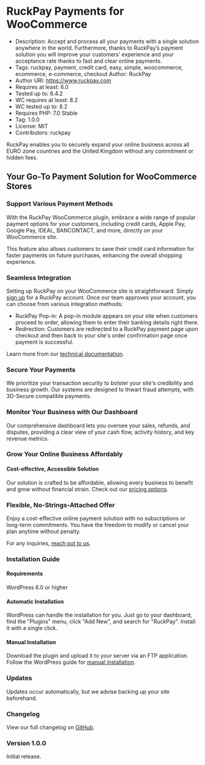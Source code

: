 # RuckPay Payments for WooCommerce

 - Description: Accept and process all your payments with a single solution anywhere in the world. Furthermore, thanks to RuckPay’s payment solution you will improve your customers’ experience and your acceptance rate thanks to fast and clear online payments. 
 - Tags:   ruckpay, payment, credit card, easy, simple, woocommerce, ecommerce,   e-commerce, checkout Author: RuckPay 
 - Author URI:  https://www.ruckpay.com 
 - Requires at least: 6.0 
 - Tested up to: 6.4.2 
 - WC requires at least: 8.2 
 - WC tested up to: 8.2 
 - Requires PHP: 7.0 Stable
 - Tag: 1.0.0 
 - License: MIT 
 - Contributors: ruckpay

RuckPay enables you to securely expand your online business across all EURO zone countries and the United Kingdom without any commitment or hidden fees.

## Your Go-To Payment Solution for WooCommerce Stores

### Support Various Payment Methods

With the RuckPay WooCommerce plugin, embrace a wide range of popular payment options for your customers, including credit cards, Apple Pay, Google Pay, IDEAL, BANCONTACT, and more, directly on your WooCommerce site. 

This feature also allows customers to save their credit card information for faster payments on future purchases, enhancing the overall shopping experience.

### Seamless Integration
Setting up RuckPay on your WooCommerce site is straightforward. Simply [sign up](https://account.ruckpay.com/account/register) for a RuckPay account. 
Once our team approves your account, you can choose from various integration methods:

- RuckPay Pop-in: A pop-in module appears on your site when customers proceed to order, allowing them to enter their banking details right there.
- Redirection: Customers are redirected to a RuckPay payment page upon checkout and then back to your site's order confirmation page once payment is successful.

Learn more from our [technical documentation](https://www.ruckpay.com/support-en/).

### Secure Your Payments
We prioritize your transaction security to bolster your site's credibility and business growth. 
Our systems are designed to thwart fraud attempts, with 3D-Secure compatible payments.

### Monitor Your Business with Our Dashboard

Our comprehensive dashboard lets you oversee your sales, refunds, and disputes, providing a clear view of your cash flow, activity history, and key revenue metrics.

### Grow Your Online Business Affordably

#### Cost-effective, Accessible Solution

Our solution is crafted to be affordable, allowing every business to benefit and grow without financial strain. Check out our [pricing options](https://www.ruckpay.com/pricing/).

### Flexible, No-Strings-Attached Offer

Enjoy a cost-effective online payment solution with no subscriptions or long-term commitments. You have the freedom to modify or cancel your plan anytime without penalty.

For any inquiries, [reach out to us](https://www.ruckpay.com/contact-us/).

### Installation Guide

#### Requirements
WordPress 6.0 or higher

#### Automatic Installation
WordPress can handle the installation for you. Just go to your dashboard, find the "Plugins" menu, click "Add New", and search for "RuckPay". 
Install it with a single click.

#### Manual Installation
Download the plugin and upload it to your server via an FTP application. 
Follow the WordPress guide for [manual installation](https://wordpress.org/documentation/article/manage-plugins/#Manual_Plugin_Installation).

### Updates
Updates occur automatically, but we advise backing up your site beforehand.

### Changelog
View our full changelog on [GitHub](https://github.com/RuckPay/SDK-WooCommerce/releases/).

### Version 1.0.0
Initial release.
